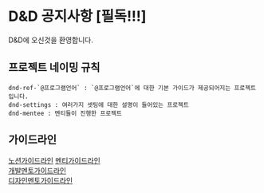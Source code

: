 # D&amp;D 공지사항 [필독!!!]

D&D에 오신것을 환영합니다.

## 프로젝트 네이밍 규칙

    dnd-ref-`@프로그램언어` : `@프로그램언어`에 대한 기본 가이드가 제공되어지는 프로젝트입니다.
    dnd-settings : 여러가지 셋팅에 대한 설명이 들어있는 프로젝트
    dnd-mentee : 멘티들이 진행한 프로젝트

## 가이드라인

[노션가이드라인](https://www.notion.so/216654ba646f4f229fa380f06340448a)
[멘티가이드라인](https://www.notion.so/ac3c5a829de34150b6f8636308d58c53)  
[개발멘토가이드라인](https://www.notion.so/3374471b3aa84b8a8fa678b5a33bb1bb)  
[디자인멘토가이드라인](https://www.notion.so/eee634cf55634765993a4fbee75e9482)
